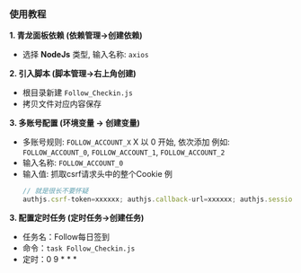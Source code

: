 ### 使用教程

**1. 青龙面板依赖 (依赖管理->创建依赖)**
- 选择 **NodeJs** 类型, 输入名称: `axios`

**2. 引入脚本 (脚本管理->右上角创建)**
- 根目录新建 `Follow_Checkin.js`
- 拷贝文件对应内容保存

**3. 多账号配置 (环境变量 -> 创建变量)**
- 多账号规则: `FOLLOW_ACCOUNT_X`  X 以 0 开始, 依次添加 例如: `FOLLOW_ACCOUNT_0`, `FOLLOW_ACCOUNT_1`, `FOLLOW_ACCOUNT_2`
- 输入名称: `FOLLOW_ACCOUNT_0`
- 输入值: 抓取csrf请求头中的整个Cookie
  例
  ``` js
  // 就是很长不要怀疑
  authjs.csrf-token=xxxxxx; authjs.callback-url=xxxxxx; authjs.session-token=xxxxxxx; ph_phc_EZGExxxxxxxxwEWNL_posthog=xxxxx
  ```
  
**3. 配置定时任务 (定时任务->创建任务)**
- 任务名：Follow每日签到
- 命令：`task Follow_Checkin.js`
- 定时：0 9 * * *
